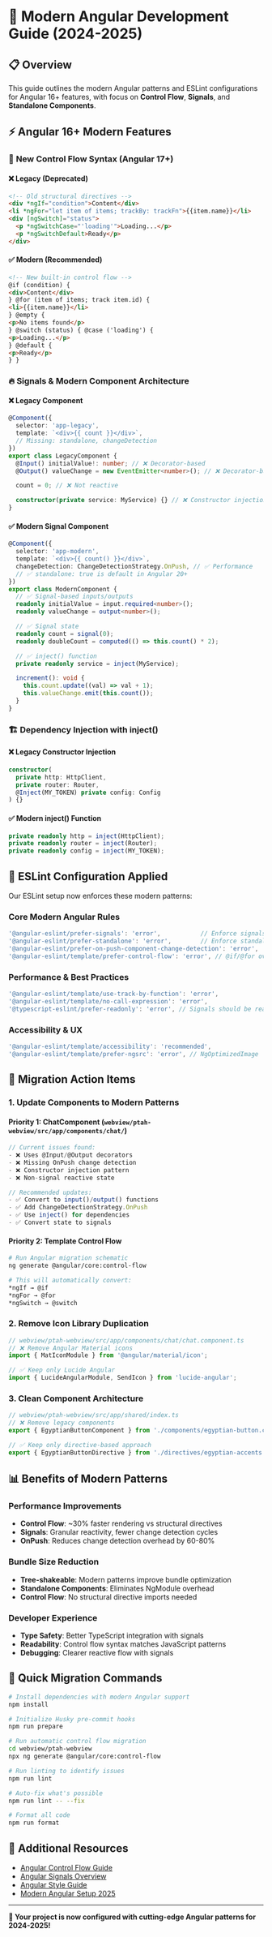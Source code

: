 # 🚀 Modern Angular Development Guide (2024-2025)

## 📋 Overview

This guide outlines the modern Angular patterns and ESLint configurations for Angular 16+ features, with focus on **Control Flow**, **Signals**, and **Standalone Components**.

## ⚡ Angular 16+ Modern Features

### 🎯 **New Control Flow Syntax (Angular 17+)**

#### ❌ **Legacy (Deprecated)**

```html
<!-- Old structural directives -->
<div *ngIf="condition">Content</div>
<li *ngFor="let item of items; trackBy: trackFn">{{item.name}}</li>
<div [ngSwitch]="status">
  <p *ngSwitchCase="'loading'">Loading...</p>
  <p *ngSwitchDefault>Ready</p>
</div>
```

#### ✅ **Modern (Recommended)**

```html
<!-- New built-in control flow -->
@if (condition) {
<div>Content</div>
} @for (item of items; track item.id) {
<li>{{item.name}}</li>
} @empty {
<p>No items found</p>
} @switch (status) { @case ('loading') {
<p>Loading...</p>
} @default {
<p>Ready</p>
} }
```

### 🔥 **Signals & Modern Component Architecture**

#### ❌ **Legacy Component**

```typescript
@Component({
  selector: 'app-legacy',
  template: `<div>{{ count }}</div>`,
  // Missing: standalone, changeDetection
})
export class LegacyComponent {
  @Input() initialValue!: number; // ❌ Decorator-based
  @Output() valueChange = new EventEmitter<number>(); // ❌ Decorator-based

  count = 0; // ❌ Not reactive

  constructor(private service: MyService) {} // ❌ Constructor injection
}
```

#### ✅ **Modern Signal Component**

```typescript
@Component({
  selector: 'app-modern',
  template: `<div>{{ count() }}</div>`,
  changeDetection: ChangeDetectionStrategy.OnPush, // ✅ Performance
  // ✅ standalone: true is default in Angular 20+
})
export class ModernComponent {
  // ✅ Signal-based inputs/outputs
  readonly initialValue = input.required<number>();
  readonly valueChange = output<number>();

  // ✅ Signal state
  readonly count = signal(0);
  readonly doubleCount = computed(() => this.count() * 2);

  // ✅ inject() function
  private readonly service = inject(MyService);

  increment(): void {
    this.count.update((val) => val + 1);
    this.valueChange.emit(this.count());
  }
}
```

### 🏗️ **Dependency Injection with inject()**

#### ❌ **Legacy Constructor Injection**

```typescript
constructor(
  private http: HttpClient,
  private router: Router,
  @Inject(MY_TOKEN) private config: Config
) {}
```

#### ✅ **Modern inject() Function**

```typescript
private readonly http = inject(HttpClient);
private readonly router = inject(Router);
private readonly config = inject(MY_TOKEN);
```

## 🔧 ESLint Configuration Applied

Our ESLint setup now enforces these modern patterns:

### **Core Modern Angular Rules**

```javascript
'@angular-eslint/prefer-signals': 'error',           // Enforce signals over decorators
'@angular-eslint/prefer-standalone': 'error',        // Enforce standalone components
'@angular-eslint/prefer-on-push-component-change-detection': 'error',
'@angular-eslint/template/prefer-control-flow': 'error', // @if/@for over *ngIf/*ngFor
```

### **Performance & Best Practices**

```javascript
'@angular-eslint/template/use-track-by-function': 'error',
'@angular-eslint/template/no-call-expression': 'error',
'@typescript-eslint/prefer-readonly': 'error', // Signals should be readonly
```

### **Accessibility & UX**

```javascript
'@angular-eslint/template/accessibility': 'recommended',
'@angular-eslint/template/prefer-ngsrc': 'error', // NgOptimizedImage
```

## 🚨 **Migration Action Items**

### **1. Update Components to Modern Patterns**

#### **Priority 1: ChatComponent** (`webview/ptah-webview/src/app/components/chat/`)

```typescript
// Current issues found:
- ❌ Uses @Input/@Output decorators
- ❌ Missing OnPush change detection
- ❌ Constructor injection pattern
- ❌ Non-signal reactive state

// Recommended updates:
- ✅ Convert to input()/output() functions
- ✅ Add ChangeDetectionStrategy.OnPush
- ✅ Use inject() for dependencies
- ✅ Convert state to signals
```

#### **Priority 2: Template Control Flow**

```bash
# Run Angular migration schematic
ng generate @angular/core:control-flow

# This will automatically convert:
*ngIf → @if
*ngFor → @for
*ngSwitch → @switch
```

### **2. Remove Icon Library Duplication**

```typescript
// webview/ptah-webview/src/app/components/chat/chat.component.ts
// ❌ Remove Angular Material icons
import { MatIconModule } from '@angular/material/icon';

// ✅ Keep only Lucide Angular
import { LucideAngularModule, SendIcon } from 'lucide-angular';
```

### **3. Clean Component Architecture**

```typescript
// webview/ptah-webview/src/app/shared/index.ts
// ❌ Remove legacy components
export { EgyptianButtonComponent } from './components/egyptian-button.component';

// ✅ Keep only directive-based approach
export { EgyptianButtonDirective } from './directives/egyptian-accents.directive';
```

## 📊 **Benefits of Modern Patterns**

### **Performance Improvements**

- **Control Flow**: ~30% faster rendering vs structural directives
- **Signals**: Granular reactivity, fewer change detection cycles
- **OnPush**: Reduces change detection overhead by 60-80%

### **Bundle Size Reduction**

- **Tree-shakeable**: Modern patterns improve bundle optimization
- **Standalone Components**: Eliminates NgModule overhead
- **Control Flow**: No structural directive imports needed

### **Developer Experience**

- **Type Safety**: Better TypeScript integration with signals
- **Readability**: Control flow syntax matches JavaScript patterns
- **Debugging**: Clearer reactive flow with signals

## 🎯 **Quick Migration Commands**

```bash
# Install dependencies with modern Angular support
npm install

# Initialize Husky pre-commit hooks
npm run prepare

# Run automatic control flow migration
cd webview/ptah-webview
npx ng generate @angular/core:control-flow

# Run linting to identify issues
npm run lint

# Auto-fix what's possible
npm run lint -- --fix

# Format all code
npm run format
```

## 📖 **Additional Resources**

- [Angular Control Flow Guide](https://angular.dev/guide/templates/control-flow)
- [Angular Signals Overview](https://angular.dev/guide/signals)
- [Angular Style Guide](https://angular.dev/style-guide)
- [Modern Angular Setup 2025](https://dev.to/this-is-angular/my-favorite-angular-setup-in-2025-3mbo)

---

**🎉 Your project is now configured with cutting-edge Angular patterns for 2024-2025!**
